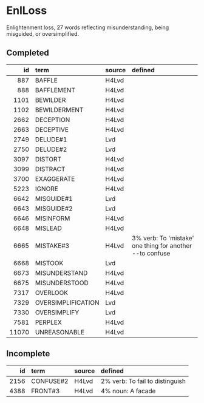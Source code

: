 # EnlLoss

Enlightenment loss, 27 words reflecting misunderstanding, being misguided, or oversimplified.

## Completed

|    id | term               | source   | defined                                                  |
|------:|:-------------------|:---------|:---------------------------------------------------------|
|   887 | BAFFLE             | H4Lvd    |                                                          |
|   888 | BAFFLEMENT         | H4Lvd    |                                                          |
|  1101 | BEWILDER           | H4Lvd    |                                                          |
|  1102 | BEWILDERMENT       | H4Lvd    |                                                          |
|  2662 | DECEPTION          | H4Lvd    |                                                          |
|  2663 | DECEPTIVE          | H4Lvd    |                                                          |
|  2749 | DELUDE#1           | Lvd      |                                                          |
|  2750 | DELUDE#2           | Lvd      |                                                          |
|  3097 | DISTORT            | H4Lvd    |                                                          |
|  3099 | DISTRACT           | H4Lvd    |                                                          |
|  3700 | EXAGGERATE         | H4Lvd    |                                                          |
|  5223 | IGNORE             | H4Lvd    |                                                          |
|  6642 | MISGUIDE#1         | Lvd      |                                                          |
|  6643 | MISGUIDE#2         | Lvd      |                                                          |
|  6646 | MISINFORM          | H4Lvd    |                                                          |
|  6648 | MISLEAD            | H4Lvd    |                                                          |
|  6665 | MISTAKE#3          | H4Lvd    | 3% verb: To 'mistake' one thing for another --to confuse |
|  6668 | MISTOOK            | Lvd      |                                                          |
|  6673 | MISUNDERSTAND      | H4Lvd    |                                                          |
|  6675 | MISUNDERSTOOD      | H4Lvd    |                                                          |
|  7317 | OVERLOOK           | H4Lvd    |                                                          |
|  7329 | OVERSIMPLIFICATION | Lvd      |                                                          |
|  7330 | OVERSIMPLIFY       | Lvd      |                                                          |
|  7581 | PERPLEX            | H4Lvd    |                                                          |
| 11070 | UNREASONABLE       | H4Lvd    |                                                          |

## Incomplete

|   id | term      | source   | defined                         |
|-----:|:----------|:---------|:--------------------------------|
| 2156 | CONFUSE#2 | H4Lvd    | 2% verb: To fail to distinguish |
| 4388 | FRONT#3   | H4Lvd    | 4% noun: A facade               |